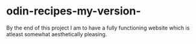 # odin-recipes-my-version-
By the end of this project I am to have a fully functioning website which is atleast somewhat aesthetically pleasing. 
